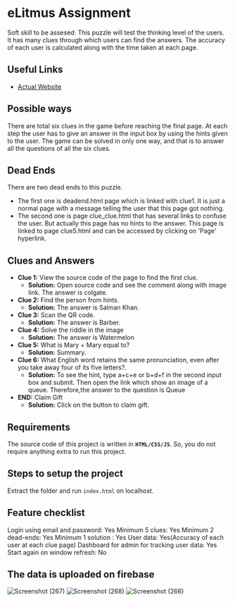 # eLitmus Assignment

Soft skill to be assesed: This puzzle will test the thinking level of the users.
It has many clues through which users can find the answers. The accuracy of each user is calculated along with the time taken at each page.

## Useful Links
- [Actual Website](https://imaginative-begonia-2de205.netlify.app/index.html)


## Possible ways
There are total six clues in the game before reaching the final page.
At each step the user has to give an answer in the input box by using the hints given to the user.
The game can be solved in only one way, and that is to answer all the questions of all the six clues.

## Dead Ends
There are two dead ends to this puzzle.
- The first one is  deadend.html page which is linked with clue1. It is just a normal page with a message telling the user that this page got nothing.
- The second one is page clue_clue.html that has several links to confuse the user. But actually this page has no hints to the answer. This page is linked to page clue5.html and can be accessed by clicking on 'Page'
hyperlink.

## Clues and Answers
* **Clue 1:** View the source code of the page to find the first clue.
  * **Solution:** Open source code and see the comment along with image link. The answer is colgate.
* **Clue 2:** Find the person from hints.
  * **Solution:** The answer is Salman Khan.
* **Clue 3:** Scan the QR code.
  * **Solution:** The answer is Barber.
* **Clue 4:** Solve the riddle in the image
  * **Solution:** The answer is Watermelon
* **Clue 5:** What is Mary + Mary equal to?
  * **Solution:** Summary.
* **Clue 6:** What English word retains the same pronunciation, even after you take away four of its five letters?.
  * **Solution:** To see the hint, type a+c+e or b+d+f in the second input box and submit. Then open the link which show an image of a queue. Therefore,the answer to the question is Queue
* **END:** Claim Gift
  * **Solution:** Click on the button to claim gift.

## Requirements
The source code of this project is written in **`HTML/CSS/JS`**. So, you do not require anything extra to run this project.

## Steps to setup the project
Extract the folder and run `index.html` on localhost.

## Feature checklist
Login using email and password: Yes
Minimum 5 clues: Yes
Minimum 2 dead-ends: Yes
Minimum 1 solution : Yes
User data: Yes(Accuracy of each user at each clue page)
Dashboard for admin for tracking user data: Yes
Start again on window refresh: No

## The data is uploaded on firebase
![Screenshot (267)](https://user-images.githubusercontent.com/100089020/232339558-b5d46bb2-673d-4e6b-badf-da7a480b0a68.png)
![Screenshot (268)](https://user-images.githubusercontent.com/100089020/232339572-6fd89dc8-5d6c-44ff-bd19-af58c5efb879.png)
![Screenshot (266)](https://user-images.githubusercontent.com/100089020/232339576-6cf67cbf-9823-45fa-bc30-6e98929d43f2.png)
